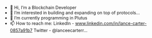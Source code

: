 - 👋 Hi, I’m a Blockchain Developer
- 👀 I’m interested in building and expanding on top of protocols...
- 🌱 I’m currently programming in Plutus
- 📫 How to reach me:
    LinkedIn - www.linkedin.com/in/lance-carter-0857a91b7
    Twitter - @lanceecarterr...

<!---
ContractCarter/ContractCarter is a ✨ special ✨ repository because its `README.md` (this file) appears on your GitHub profile.
You can click the Preview link to take a look at your changes.
--->
